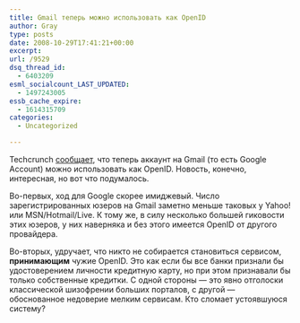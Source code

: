 ```yaml
---
title: Gmail теперь можно использовать как OpenID
author: Gray
type: posts
date: 2008-10-29T17:41:21+00:00
excerpt:
url: /9529
dsq_thread_id:
  - 6403209
esml_socialcount_LAST_UPDATED:
  - 1497243005
essb_cache_expire:
  - 1614315709
categories:
  - Uncategorized

---
```








Techcrunch <a href="http://www.techcrunch.com/2008/10/29/your-gmail-account-is-now-an-openid/" target="_blank">сообщает</a>, что теперь аккаунт на Gmail (то есть Google Account) можно использовать как OpenID. Новость, конечно, интересная, но вот что подумалось.

Во-первых, ход для Google скорее имиджевый. Число зарегистрированных юзеров на Gmail заметно меньше таковых у Yahoo! или MSN/Hotmail/Live. К тому же, в силу несколько большей гиковости этих юзеров, у них наверняка и без этого имеется OpenID от другого провайдера.

Во-вторых, удручает, что никто не собирается становиться сервисом, **принимающим** чужие OpenID. Это как если бы все банки признали бы удостоверением личности кредитную карту, но при этом признавали бы только собственные кредитки. С одной стороны &#8212; это явно отголоски классической шизофрении больших порталов, с другой &#8212; обоснованное недоверие мелким сервисам. Кто сломает устоявшуюся систему?